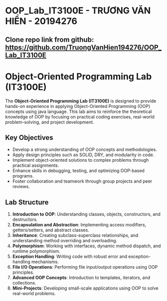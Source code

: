 # OOP_Lab_IT3100E - TRƯƠNG VĂN HIỂN - 20194276

## Clone repo link from github: https://github.com/TruongVanHien194276/OOP_Lab_IT3100E

# Object-Oriented Programming Lab (IT3100E)

The **Object-Oriented Programming Lab (IT3100E)** is designed to provide hands-on experience in applying Object-Oriented Programming (OOP) concepts using java language. This lab aims to reinforce the theoretical knowledge of OOP by focusing on practical coding exercises, real-world problem-solving, and project development.

## Key Objectives
- Develop a strong understanding of OOP concepts and methodologies.
- Apply design principles such as SOLID, DRY, and modularity in code.
- Implement object-oriented solutions to complex problems through practical assignments.
- Enhance skills in debugging, testing, and optimizing OOP-based programs.
- Foster collaboration and teamwork through group projects and peer reviews.

## Lab Structure
1. **Introduction to OOP**: Understanding classes, objects, constructors, and destructors.
2. **Encapsulation and Abstraction**: Implementing access modifiers, getters/setters, and abstract classes.
3. **Inheritance**: Creating subclass-superclass relationships, and understanding method overriding and overloading.
4. **Polymorphism**: Working with interfaces, dynamic method dispatch, and runtime polymorphism.
5. **Exception Handling**: Writing code with robust error and exception-handling mechanisms.
6. **File I/O Operations**: Performing file input/output operations using OOP principles.
7. **Advanced OOP Concepts**: Introduction to templates, iterators, and collections.
8. **Mini-Projects**: Developing small-scale applications using OOP to solve real-world problems.
